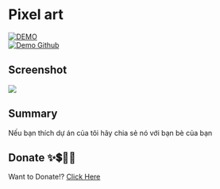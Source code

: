 # Pixel art

<div>
    <a href="https://codepen.io/truongvy-06/pen/WNKrdaZ" target="blank"><img align="center" src="https://img.shields.io/badge/DEMO-006fff?style=for-the-badge&logo=codepen&logoColor=white" alt="DEMO"/></a>
    <div>
    <a href="https://truongvy-06.github.io/pixel-art" target="blank"><img align="center" src="https://img.shields.io/badge/Demo Github-000000?style=for-the-badge&logo=github&logoColor=white" alt="Demo Github"/></a>

## Screenshot

![](https://i.imgur.com/1nvBnMU.png)

## Summary

Nếu bạn thích dự án của tôi hãy chia sẻ nó với bạn bè của bạn
## Donate ✨💲🤝💖
Want to Donate!? [Click Here](https://github.com/truongvy-06/truongvy-06/blob/7cf22a1eeb7c00742740d743fb8d2ee6eb607156/DONATE.md) 
